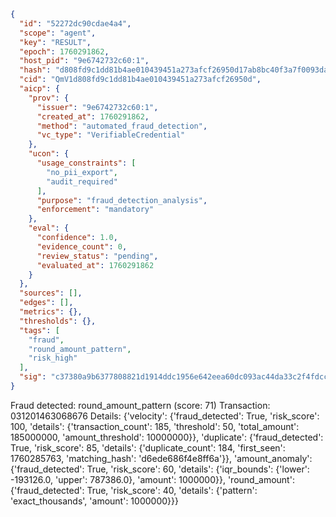 ```json
{
  "id": "52272dc90cdae4a4",
  "scope": "agent",
  "key": "RESULT",
  "epoch": 1760291862,
  "host_pid": "9e6742732c60:1",
  "hash": "d808fd9c1dd81b4ae010439451a273afcf26950d17ab8bc40f3a7f0093daf4c1",
  "cid": "QmV1d808fd9c1dd81b4ae010439451a273afcf26950d",
  "aicp": {
    "prov": {
      "issuer": "9e6742732c60:1",
      "created_at": 1760291862,
      "method": "automated_fraud_detection",
      "vc_type": "VerifiableCredential"
    },
    "ucon": {
      "usage_constraints": [
        "no_pii_export",
        "audit_required"
      ],
      "purpose": "fraud_detection_analysis",
      "enforcement": "mandatory"
    },
    "eval": {
      "confidence": 1.0,
      "evidence_count": 0,
      "review_status": "pending",
      "evaluated_at": 1760291862
    }
  },
  "sources": [],
  "edges": [],
  "metrics": {},
  "thresholds": {},
  "tags": [
    "fraud",
    "round_amount_pattern",
    "risk_high"
  ],
  "sig": "c37380a9b6377808821d1914ddc1956e642eea60dc093ac44da33c2f4fdccc0f"
}
```

Fraud detected: round_amount_pattern (score: 71)
Transaction: 031201463068676
Details: {'velocity': {'fraud_detected': True, 'risk_score': 100, 'details': {'transaction_count': 185, 'threshold': 50, 'total_amount': 185000000, 'amount_threshold': 10000000}}, 'duplicate': {'fraud_detected': True, 'risk_score': 85, 'details': {'duplicate_count': 184, 'first_seen': 1760285763, 'matching_hash': 'd6ede686f4e8ff6a'}}, 'amount_anomaly': {'fraud_detected': True, 'risk_score': 60, 'details': {'iqr_bounds': {'lower': -193126.0, 'upper': 787386.0}, 'amount': 1000000}}, 'round_amount': {'fraud_detected': True, 'risk_score': 40, 'details': {'pattern': 'exact_thousands', 'amount': 1000000}}}